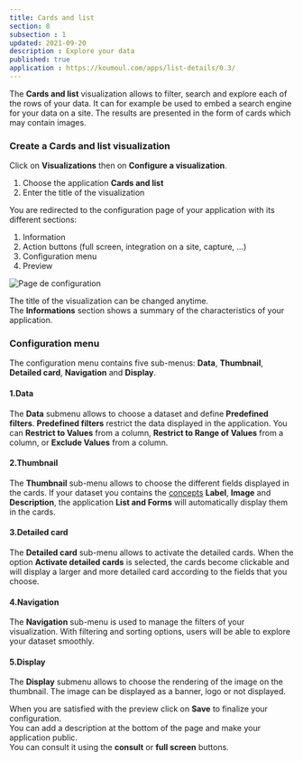 ```yaml
---
title: Cards and list
section: 8
subsection : 1
updated: 2021-09-20
description : Explore your data
published: true
application : https://koumoul.com/apps/list-details/0.3/
---
```


The **Cards and list** visualization allows to filter, search and explore each of the rows of your data. It can for example be used to embed a search engine for your data on a site. The results are presented in the form of cards which may contain images.

### Create a Cards and list visualization

Click on **Visualizations** then on **Configure a visualization**.


1. Choose the application **Cards and list**
2. Enter the title of the visualization

<p>
</p>

You are redirected to the configuration page of your application with its different sections:  

1. Information
2. Action buttons (full screen, integration on a site, capture, ...)
3. Configuration menu
4. Preview

![Page de configuration](./images/user-guide-backoffice/liste-et-fiches-config.jpg)

The title of the visualization can be changed anytime.  
The **Informations** section shows a summary of the characteristics of your application.

### Configuration menu
The configuration menu contains five sub-menus: **Data**, **Thumbnail**, **Detailed card**, **Navigation** and **Display**.

#### 1.Data  
The **Data** submenu allows to choose a dataset and define **Predefined filters**. **Predefined filters** restrict the data displayed in the application. You can **Restrict to Values** from a column, **Restrict to Range of Values** from a column, or **Exclude Values​​** from a column.  

#### 2.Thumbnail


The **Thumbnail** sub-menu allows to choose the different fields displayed in the cards. If your dataset you contains the [concepts](./user-guide-backoffice/concept) **Label**, **Image** and **Description**, the application **List and Forms** will automatically display them in the cards.

#### 3.Detailed card

The **Detailed card** sub-menu allows to activate the detailed cards. When the option **Activate detailed cards** is selected, the cards become clickable and will display a larger and more detailed card according to the fields that you choose.

#### 4.Navigation

The **Navigation** sub-menu is used to manage the filters of your visualization. With filtering and sorting options, users will be able to explore your dataset smoothly.

#### 5.Display

The **Display** submenu allows to choose the rendering of the image on the thumbnail. The image can be displayed as a banner, logo or not displayed.

When you are satisfied with the preview click on **Save** to finalize your configuration.  
You can add a description at the bottom of the page and make your application public.  
You can consult it using the **consult** or **full screen** buttons.
